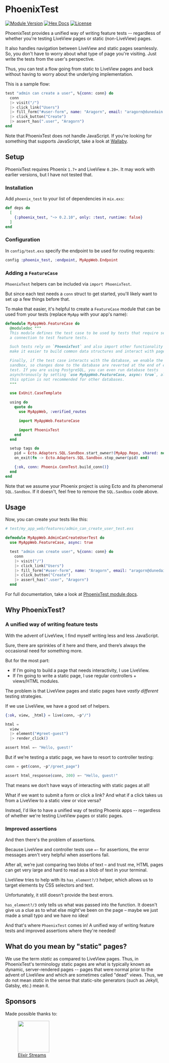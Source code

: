 # PhoenixTest

[![Module Version](https://img.shields.io/hexpm/v/phoenix_test.svg)](https://hex.pm/packages/phoenix_test/)
[![Hex Docs](https://img.shields.io/badge/hex-docs-lightgreen.svg)](https://hexdocs.pm/phoenix_test/)
[![License](https://img.shields.io/hexpm/l/phoenix_test.svg)](https://github.com/germsvel/phoenix_test/blob/main/LICENSE)

PhoenixTest provides a unified way of writing feature tests -- regardless of
whether you're testing LiveView pages or static (non-LiveView) pages.

It also handles navigation between LiveView and static pages seamlessly. So, you
don't have to worry about what type of page you're visiting. Just write the
tests from the user's perspective.

Thus, you can test a flow going from static to LiveView pages and back without
having to worry about the underlying implementation.

This is a sample flow:

```elixir
test "admin can create a user", %{conn: conn} do
  conn
  |> visit("/")
  |> click_link("Users")
  |> fill_form("#user-form", name: "Aragorn", email: "aragorn@dunedain.com")
  |> click_button("Create")
  |> assert_has(".user", "Aragorn")
end
```

Note that PhoenixTest does not handle JavaScript. If you're looking for
something that supports JavaScript, take a look at
[Wallaby](https://hexdocs.pm/wallaby/readme.html).

## Setup

PhoenixTest requires Phoenix `1.7+` and LiveView `0.20+`. It may work with
earlier versions, but I have not tested that.

### Installation

Add `phoenix_test` to your list of dependencies in `mix.exs`:

```elixir
def deps do
  [
    {:phoenix_test, "~> 0.2.10", only: :test, runtime: false}
  ]
end
```

### Configuration

In `config/test.exs` specify the endpoint to be used for routing requests:

```elixir
config :phoenix_test, :endpoint, MyAppWeb.Endpoint
```

### Adding a `FeatureCase`

`PhoenixTest` helpers can be included via `import PhoenixTest`.

But since each test needs a `conn` struct to get started, you'll likely want to
set up a few things before that.

To make that easier, it's helpful to create a `FeatureCase` module that can be
used from your tests (replace `MyApp` with your app's name):

```elixir
defmodule MyAppWeb.FeatureCase do
  @moduledoc """
  This module defines the test case to be used by tests that require setting up
  a connection to test feature tests.

  Such tests rely on `PhoenixTest` and also import other functionality to
  make it easier to build common data structures and interact with pages.

  Finally, if the test case interacts with the database, we enable the SQL
  sandbox, so changes done to the database are reverted at the end of every
  test. If you are using PostgreSQL, you can even run database tests
  asynchronously by setting `use MyAppWeb.FeatureCase, async: true`, although
  this option is not recommended for other databases.
  """

  use ExUnit.CaseTemplate

  using do
    quote do
      use MyAppWeb, :verified_routes

      import MyAppWeb.FeatureCase

      import PhoenixTest
    end
  end

  setup tags do
    pid = Ecto.Adapters.SQL.Sandbox.start_owner!(MyApp.Repo, shared: not tags[:async])
    on_exit(fn -> Ecto.Adapters.SQL.Sandbox.stop_owner(pid) end)

    {:ok, conn: Phoenix.ConnTest.build_conn()}
  end
end
```

Note that we assume your Phoenix project is using Ecto and its phenomenal
`SQL.Sandbox`. If it doesn't, feel free to remove the `SQL.Sandbox` code above.

## Usage

Now, you can create your tests like this:

```elixir
# test/my_app_web/features/admin_can_create_user_test.exs

defmodule MyAppWeb.AdminCanCreateUserTest do
  use MyAppWeb.FeatureCase, async: true

  test "admin can create user", %{conn: conn} do
    conn
    |> visit("/")
    |> click_link("Users")
    |> fill_form("#user-form", name: "Aragorn", email: "aragorn@dunedain.com")
    |> click_button("Create")
    |> assert_has(".user", "Aragorn")
  end
```

For full documentation, take a look at [PhoenixTest module docs](https://hexdocs.pm/phoenix_test/PhoenixTest.html).

## Why PhoenixTest?

### A unified way of writing feature tests

With the advent of LiveView, I find myself writing less and less JavaScript.

Sure, there are sprinkles of it here and there, and there’s always the
occasional need for something more.

But for the most part:

- If I’m going to build a page that needs interactivity, I use LiveView.
- If I’m going to write a static page, I use regular controllers + views/HTML
  modules.

The problem is that LiveView pages and static pages have _vastly different_
testing strategies.

If we use LiveView, we have a good set of helpers.

```elixir
{:ok, view, _html} = live(conn, ~p"/")

html =
  view
  |> element("#greet-guest")
  |> render_click()

assert html =~ "Hello, guest!"
```

But if we're testing a static page, we have to resort to controller testing:

```elixir
conn = get(conn, ~p"/greet_page")

assert html_response(conn, 200) =~ "Hello, guest!"
```

That means we don’t have ways of interacting with static pages at all!

What if we want to submit a form or click a link? And what if a click takes us
from a LiveView to a static view or vice versa?

Instead, I'd like to have a unified way of testing Phoenix apps -- regardless of
whether we're testing LiveView pages or static pages.

### Improved assertions

And then there's the problem of assertions.

Because LiveView and controller tests use `=~` for assertions, the error
messages aren't very helpful when assertions fail.

After all, we’re just comparing two blobs of text – and trust me, HTML pages can
get very large and hard to read as a blob of text in your terminal.

LiveView tries to help with its `has_element?/3` helper, which allows us to
target elements by CSS selectors and text.

Unfortunately, it still doesn't provide the best errors.

`has_element?/3` only tells us what was passed into the function. It doesn't
give us a clue as to what else might've been on the page – maybe we just made a
small typo and we have no idea!

And that's where `PhoenixTest` comes in! A unified way of writing feature tests
and improved assertions where they're needed!

## What do you mean by "static" pages?

We use the term _static_ as compared to LiveView pages. Thus, in PhoenixTest's
terminology static pages are what is typically known as dynamic, server-rendered
pages -- pages that were normal prior to the advent of LiveView and which are
sometimes called "dead" views. Thus, we do not mean _static_ in the sense that
static-site generators (such as Jekyll, Gatsby, etc.) mean it.

## Sponsors

Made possible thanks to:

<a href="https://www.elixirstreams.com">
  <figure>
    <img height="100" width="100" src="https://www.elixirstreams.com/assets/images/elixir-streams-logo-transparent.png">
    <figcaption>Elixir Streams</figcaption>
  </figure>
</a>
